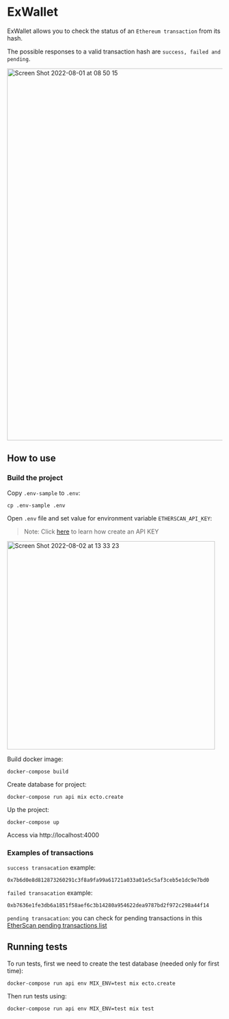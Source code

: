 # ExWallet
ExWallet allows you to check the status of an `Ethereum transaction` from its hash.

The possible responses to a valid transaction hash are `success, failed and pending`.

<img width="868" alt="Screen Shot 2022-08-01 at 08 50 15" src="https://user-images.githubusercontent.com/10969968/182141801-582da309-0107-470b-872a-2afedf2225a2.png">

## How to use

### Build the project

Copy `.env-sample` to `.env`:

```
cp .env-sample .env
```

Open `.env` file and set value for environment variable `ETHERSCAN_API_KEY`:

> Note: Click [here](https://etherscan.io/txsPending) to learn how create an API KEY

<img width="486" alt="Screen Shot 2022-08-02 at 13 33 23" src="https://user-images.githubusercontent.com/10969968/182426767-cdfc312c-3685-4dd6-b9d0-88ccb7cfd1df.png">


Build docker image:
```
docker-compose build
```

Create database for project:
```
docker-compose run api mix ecto.create
```

Up the project:
```
docker-compose up
```

Access via http://localhost:4000

### Examples of transactions

`success transacation` example:
```
0x7b6d0e8d812873260291c3f8a9fa99a61721a033a01e5c5af3ceb5e1dc9e7bd0
```

`failed transacation` example:
```
0xb7636e1fe3db6a1851f58aef6c3b14280a954622dea9787bd2f972c298a44f14
```

`pending transacation`:
you can check for pending transactions in this [EtherScan pending transactions list](https://etherscan.io/txsPending)

## Running tests

To run tests, first we need to create the test database (needed only for first time):
```
docker-compose run api env MIX_ENV=test mix ecto.create
```

Then run tests using:
```
docker-compose run api env MIX_ENV=test mix test
```